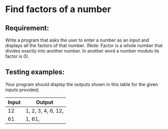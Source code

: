 # Find factors of a number

## Requirement:

Write a program that asks the user to enter a number as an input and displays all the factors of that number.
(Note: Factor is a whole number that divides exactly into another number.
In another word a number modulo its factor is 0).

## Testing examples:

Your program should display the outputs shown in this table for the given inputs provided;

| Input     | Output                         |
| --------- | ------------------------------ |
| 12        | 1, 2, 3, 4, 6, 12,             |
| 61        | 1, 61,                         |
